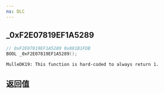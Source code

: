 ```yaml
---
ns: DLC
---
```

## _0xF2E07819EF1A5289

```c
// 0xF2E07819EF1A5289 0x881B1FDB
BOOL _0xF2E07819EF1A5289();
```

```
MulleDK19: This function is hard-coded to always return 1.  
```

## 返回值
